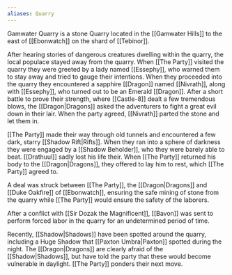 ```yaml
---
aliases: Quarry
---
```

Gamwater Quarry is a stone Quarry located in the [[Gamwater Hills]] to the east of [[Ebonwatch]] on the shard of [[Tebinor]].

After hearing stories of dangerous creatures dwelling within the quarry, the local populace stayed away from the quarry. When [[The Party]] visited the quarry they were greeted by a lady named [[Essephy]], who warned them to stay away and tried to gauge their intentions. When they proceeded into the quarry they encountered a sapphire [[Dragon]] named [[Nivrath]], along with [[Essephy]], who turned out to be an Emerald [[Dragon]]. After a short battle to prove their strength, where [[Castle-8]] dealt a few tremendous blows, the [[Dragon|Dragons]] asked the adventurers to fight a great evil down in their lair. When the party agreed, [[Nivrath]] parted the stone and let them in.

[[The Party]] made their way through old tunnels and encountered a few dark, starry [[Shadow Rift|Rifts]]. When they ran into a sphere of darkness they were engaged by a [[Shadow Beholder]], who they were barely able to beat. [[Drathuul]] sadly lost his life their. When [[The Party]] returned his body to the [[Dragon|Dragons]], they offered to lay him to rest, which [[The Party]] agreed to.

A deal was struck between [[The Party]], the [[Dragon|Dragons]] and [[Duke Oakfire]] of [[Ebonwatch]], ensuring the safe mining of stone from the quarry while [[The Party]] would ensure the safety of the laborers.

After a conflict with [[Sir Dozak the Magnificent]], [[Bavon]] was sent to perform forced labor in the quarry for an undetermined period of time.

Recently, [[Shadow|Shadows]] have been spotted around the quarry, including a  Huge Shadow that [[Paxton Umbra|Paxton]] spotted during the night. The [[Dragon|Dragons]] are clearly afraid of the [[Shadow|Shadows]], but have told the party that these would become vulnerable in daylight. [[The Party]] ponders their next move.